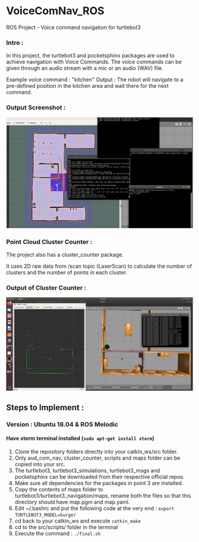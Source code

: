 # VoiceComNav_ROS
ROS Project - Voice command navigation for turtlebot3 

### Intro :
In this project, the turtlebot3 and pocketsphinx packages are used to achieve navigation with Voice Commands.
The voice commands can be given through an audio stream with a mic or an audio (WAV) file.

Example voice command : "kitchen"
Output : The robot will navigate to a pre-defined position in the kitchen area and wait there for the next command.

### Output Screenshot :
![Kitchen](https://github.com/dhruvtya/VoiceComNav_ROS/blob/main/kitchennav.JPG)

### Point Cloud Cluster Counter :
The project also has a cluster_counter package.

It uses 2D raw data from /scan topic (LaserScan) to calculate the number of clusters and the number of points in each cluster.

### Output of Cluster Counter :
![EmptyAreaCluster](https://github.com/dhruvtya/VoiceComNav_ROS/blob/main/Empty%202%20Clusters.JPG)

## Steps to Implement :

### Version : Ubuntu 18.04 & ROS Melodic
#### Have xterm terminal installed (```sudo apt-get install xterm```)

1. Clone the repository folders directly into your catkin_ws/src folder.
2. Only aud_com_nav, cluster_counter, scripts and maps folder can be copied into your src.
3. The turtlebot3, turtlebot3_simulations, turtlebot3_msgs and pocketsphinx can be downloaded from their respective official repos.
4. Make sure all dependencies for the packages in point 3 are installed.
5. Copy the contents of maps folder to turtlebot3/turtlebot3_navigation/maps, rename both the files so that this directory should have map.pgm and map.yaml.
6. Edit ~/.bashrc and put the following code at the very end : ```export TURTLEBOT3_MODEL=burger```
7. cd back to your catkin_ws and execute ```catkin_make```
8. cd to the src/scripts/ folder in the terminal
9. Execute the command : ```./final.sh```
